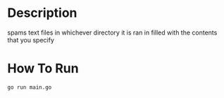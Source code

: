# Description
spams text files in whichever directory it is ran in filled with the contents that you specify

# How To Run
```
go run main.go
```